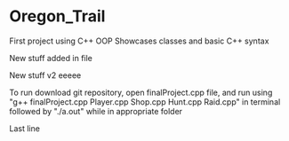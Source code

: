 # Oregon_Trail
First project using C++ OOP
Showcases classes and basic C++ syntax

New stuff added in file


New stuff v2
eeeee

To run download git repository, open finalProject.cpp file, and run using "g++ finalProject.cpp Player.cpp Shop.cpp Hunt.cpp Raid.cpp" in terminal followed by "./a.out" while in appropriate folder



Last line